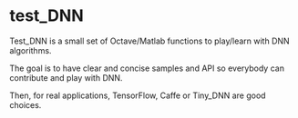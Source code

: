# test_DNN

Test_DNN is a small set of Octave/Matlab functions to play/learn with DNN algorithms.

The goal is to have clear and concise samples and API so everybody can contribute and play with DNN.

Then, for real applications, TensorFlow, Caffe or Tiny_DNN are good choices.
